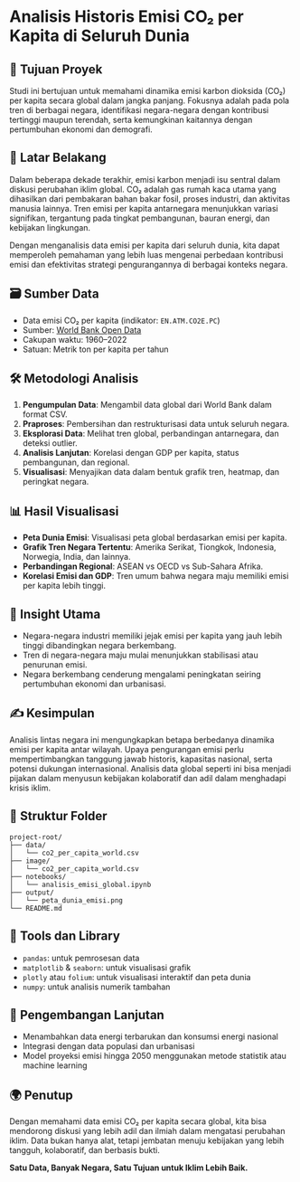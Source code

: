 # Analisis Historis Emisi CO₂ per Kapita di Seluruh Dunia

## 🎯 Tujuan Proyek

Studi ini bertujuan untuk memahami dinamika emisi karbon dioksida (CO₂) per kapita secara global dalam jangka panjang. Fokusnya adalah pada pola tren di berbagai negara, identifikasi negara-negara dengan kontribusi tertinggi maupun terendah, serta kemungkinan kaitannya dengan pertumbuhan ekonomi dan demografi.

## 🧠 Latar Belakang

Dalam beberapa dekade terakhir, emisi karbon menjadi isu sentral dalam diskusi perubahan iklim global. CO₂ adalah gas rumah kaca utama yang dihasilkan dari pembakaran bahan bakar fosil, proses industri, dan aktivitas manusia lainnya. Tren emisi per kapita antarnegara menunjukkan variasi signifikan, tergantung pada tingkat pembangunan, bauran energi, dan kebijakan lingkungan.

Dengan menganalisis data emisi per kapita dari seluruh dunia, kita dapat memperoleh pemahaman yang lebih luas mengenai perbedaan kontribusi emisi dan efektivitas strategi pengurangannya di berbagai konteks negara.

## 🗃️ Sumber Data

- Data emisi CO₂ per kapita (indikator: `EN.ATM.CO2E.PC`)
- Sumber: [World Bank Open Data](https://data.worldbank.org/indicator/EN.ATM.CO2E.PC)
- Cakupan waktu: 1960–2022
- Satuan: Metrik ton per kapita per tahun

## 🛠️ Metodologi Analisis

1. **Pengumpulan Data**: Mengambil data global dari World Bank dalam format CSV.
2. **Praproses**: Pembersihan dan restrukturisasi data untuk seluruh negara.
3. **Eksplorasi Data**: Melihat tren global, perbandingan antarnegara, dan deteksi outlier.
4. **Analisis Lanjutan**: Korelasi dengan GDP per kapita, status pembangunan, dan regional.
5. **Visualisasi**: Menyajikan data dalam bentuk grafik tren, heatmap, dan peringkat negara.

## 📊 Hasil Visualisasi

- **Peta Dunia Emisi**: Visualisasi peta global berdasarkan emisi per kapita.
- **Grafik Tren Negara Tertentu**: Amerika Serikat, Tiongkok, Indonesia, Norwegia, India, dan lainnya.
- **Perbandingan Regional**: ASEAN vs OECD vs Sub-Sahara Afrika.
- **Korelasi Emisi dan GDP**: Tren umum bahwa negara maju memiliki emisi per kapita lebih tinggi.

## 📌 Insight Utama

- Negara-negara industri memiliki jejak emisi per kapita yang jauh lebih tinggi dibandingkan negara berkembang.
- Tren di negara-negara maju mulai menunjukkan stabilisasi atau penurunan emisi.
- Negara berkembang cenderung mengalami peningkatan seiring pertumbuhan ekonomi dan urbanisasi.

## ✍️ Kesimpulan

Analisis lintas negara ini mengungkapkan betapa berbedanya dinamika emisi per kapita antar wilayah. Upaya pengurangan emisi perlu mempertimbangkan tanggung jawab historis, kapasitas nasional, serta potensi dukungan internasional. Analisis data global seperti ini bisa menjadi pijakan dalam menyusun kebijakan kolaboratif dan adil dalam menghadapi krisis iklim.

## 📁 Struktur Folder

```
project-root/
├── data/
│   └── co2_per_capita_world.csv
├── image/
│   └── co2_per_capita_world.csv
├── notebooks/
│   └── analisis_emisi_global.ipynb
├── output/
│   └── peta_dunia_emisi.png
└── README.md
```

## 🧰 Tools dan Library

- `pandas`: untuk pemrosesan data
- `matplotlib` & `seaborn`: untuk visualisasi grafik
- `plotly` atau `folium`: untuk visualisasi interaktif dan peta dunia
- `numpy`: untuk analisis numerik tambahan

## 🚀 Pengembangan Lanjutan

- Menambahkan data energi terbarukan dan konsumsi energi nasional
- Integrasi dengan data populasi dan urbanisasi
- Model proyeksi emisi hingga 2050 menggunakan metode statistik atau machine learning

## 🌍 Penutup

Dengan memahami data emisi CO₂ per kapita secara global, kita bisa mendorong diskusi yang lebih adil dan ilmiah dalam mengatasi perubahan iklim. Data bukan hanya alat, tetapi jembatan menuju kebijakan yang lebih tangguh, kolaboratif, dan berbasis bukti.

**Satu Data, Banyak Negara, Satu Tujuan untuk Iklim Lebih Baik.**
